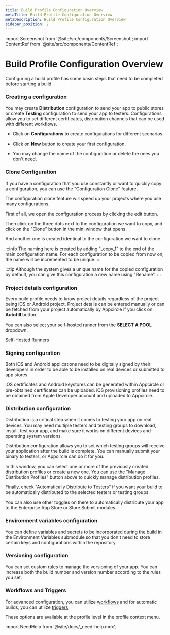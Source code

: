 ```yaml
---
title: Build Profile Configuration Overview
metaTitle: Build Profile Configuration Overview
metaDescription: Build Profile Configuration Overview
sidebar_position: 2
---
```


import Screenshot from '@site/src/components/Screenshot';
import ContentRef from '@site/src/components/ContentRef';

# Build Profile Configuration Overview

Configuring a build profile has some basic steps that need to be completed before starting a build.

### Creating a configuration

You may create **Distribution** configuration to send your app to public stores or create **Testing** configuration to send your app to testers. Configurations allow you to set different certificates, distribution channels that can be used with different workflows.

- Click on **Configurations** to create configurations for different scenarios. 

<Screenshot url='https://cdn.appcircle.io/docs/assets/image (168).png' />

- Click on **New** button to create your first configuration.

<Screenshot url='https://cdn.appcircle.io/docs/assets/create-build-configuration1.png' />

- You may change the name of the configuration or delete the ones you don't need.

<Screenshot url='https://cdn.appcircle.io/docs/assets/create-build-configuration2.png' />

### Clone Configuration

If you have a configuration that you use constantly or want to quickly copy a configuration, you can use the "Configuration Clone" feature.

The configuration clone feature will speed up your projects where you use many configurations.

First of all, we open the configuration process by clicking the edit button.

<Screenshot url='https://cdn.appcircle.io/docs/assets/clone-1.png' />

Then click on the three dots next to the configuration we want to copy, and click on the "Clone" button in the mini window that opens.

<Screenshot url='https://cdn.appcircle.io/docs/assets/clone-2.png' />

And another one is created identical to the configuration we want to clone. 

<Screenshot url='https://cdn.appcircle.io/docs/assets/clone-3.png' />

:::info
The naming here is created by adding "_copy_1" to the end of the main configuration name. For each configuration to be copied from now on, the name will be incremented to be unique.
:::

:::tip
Although the system gives a unique name for the copied configuration by default, you can give this configuration a new name using "Rename".
:::

### Project details configuration

Every build profile needs to know project details regardless of the project being iOS or Android project. Project details can be entered manually or can be fetched from your project automatically by Appcircle if you click on **Autofill** button.

You can also select your self-hosted runner from the **SELECT A POOL** dropdown.


<ContentRef url="/self-hosted-appcircle/self-hosted-runner/overview">
  Self-Hosted Runners
</ContentRef>

<Screenshot url='https://cdn.appcircle.io/docs/assets/ios-fetch.png' />

### Signing configuration

Both iOS and Android applications need to be digitally signed by their developers in order to be able to be installed on real devices or submitted to app stores.

iOS certificates and Android keystores can be generated within Appcircle or pre-obtained certificates can be uploaded. iOS provisioning profiles need to be obtained from Apple Developer account and uploaded to Appcircle.

<Screenshot url='https://cdn.appcircle.io/docs/assets/image (170).png' />

### Distribution configuration

Distribution is a critical step when it comes to testing your app on real devices. You may need multiple testers and testing groups to download, install, test your app, and make sure it works on different devices and operating system versions.

Distribution configuration allows you to set which testing groups will receive your application after the build is complete. You can manually submit your binary to testers, or Appcircle can do it for you.

In this window, you can select one or more of the previously created distribution profiles or create a new one. You can use the "Manage Distribution Profiles" button above to quickly manage distribution profiles.

Finally, check "Automatically Distribute to Testers" if you want your build to be automatically distributed to the selected testers or testing groups.

<Screenshot url='https://cdn.appcircle.io/docs/assets/multiple-dist-build-1.png' />

You can also use other toggles on there to automatically distribute your app to the Enterprise App Store or Store Submit modules.

### Environment variables configuration

You can define variables and secrets to be incorporated during the build in the Environment Variables submodule so that you don't need to store certain keys and configurations within the repository.

<Screenshot url='https://cdn.appcircle.io/docs/assets/image (172).png' />

### Versioning configuration

You can set custom rules to manage the versioning of your app. You can increase both the build number and version number according to the rules you set.

<Screenshot url='https://cdn.appcircle.io/docs/assets/image (173).png' />

### Workflows and Triggers

For advanced configuration, you can utilize [workflows](../workflows/why-to-use-workflows.md) and for automatic builds, you can utilize [triggers](build-manually-or-with-triggers.md#automatic-build).

These options are available at the profile level in the profile context menu.

<Screenshot url='https://cdn.appcircle.io/docs/assets/image (188).png' />

import NeedHelp from '@site/docs/\_need-help.mdx';

<NeedHelp />
